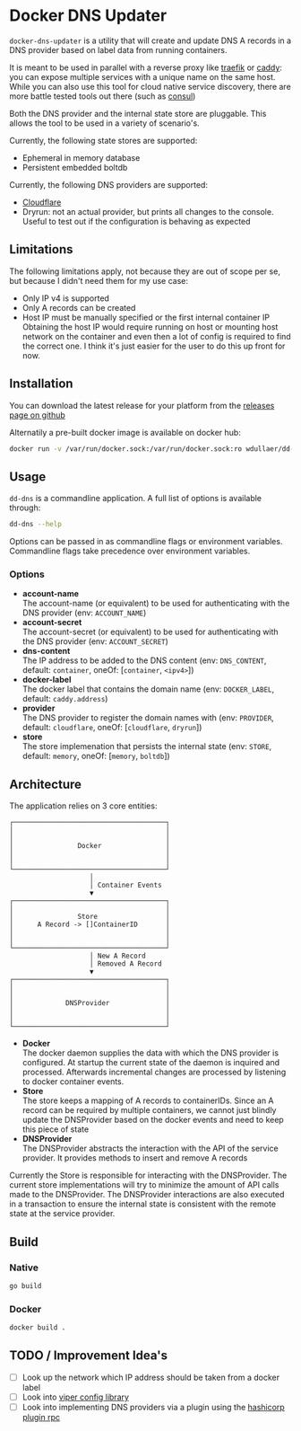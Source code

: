 # Docker DNS Updater
`docker-dns-updater` is a utility that will create and update DNS A records in a DNS provider based on label data from running containers.

It is meant to be used in parallel with a reverse proxy like [traefik](https://traefik.io) or [caddy](https://github.com/lucaslorentz/caddy-docker-proxy): you can expose multiple services with a unique name on the same host. While you can also use this tool for cloud native service discovery, there are more battle tested tools out there (such as [consul](https://consul.io))

Both the DNS provider and the internal state store are pluggable. This allows the tool to be used in a variety of scenario's.

Currently, the following state stores are supported:
* Ephemeral in memory database
* Persistent embedded boltdb

Currently, the following DNS providers are supported: 
* [Cloudflare](https://www.cloudflare.com/)
* Dryrun: not an actual provider, but prints all changes to the console. Useful to test out if the configuration is behaving as expected

## Limitations
The following limitations apply, not because they are out of scope per se, but because I didn't need them for my use case:
* Only IP v4 is supported
* Only A records can be created
* Host IP must be manually specified or the first internal container IP  
  Obtaining the host IP would require running on host or mounting host network on the container and even then a lot of config is required to find the correct one. I think it's just easier for the user to do this up front for now.

## Installation
You can download the latest release for your platform from the [releases page on github](https://github.com/wdullaer/dd-dns/releases)

Alternatily a pre-built docker image is available on docker hub:

```bash
docker run -v /var/run/docker.sock:/var/run/docker.sock:ro wdullaer/dd-dns
```

## Usage
`dd-dns` is a commandline application. A full list of options is available through:

```bash
dd-dns --help
```

Options can be passed in as commandline flags or environment variables.
Commandline flags take precedence over environment variables.

### Options
* **account-name**  
    The account-name (or equivalent) to be used for authenticating with the DNS provider (env: `ACCOUNT_NAME`)
* **account-secret**  
    The account-secret (or equivalent) to be used for authenticating with the DNS provider (env: `ACCOUNT_SECRET`)
* **dns-content**  
    The IP address to be added to the DNS content (env: `DNS_CONTENT`, default: `container`, oneOf: [`container`, `<ipv4>`])
* **docker-label**  
    The docker label that contains the domain name (env: `DOCKER_LABEL`, default: `caddy.address`)
* **provider**  
    The DNS provider to register the domain names with (env: `PROVIDER`, default: `cloudflare`, oneOf: [`cloudflare`, `dryrun`])
* **store**  
    The store implemenation that persists the internal state (env: `STORE`, default: `memory`, oneOf: [`memory`, `boltdb`])



## Architecture
The application relies on 3 core entities:

```
┌──────────────────────────────────────┐
│                                      │
│                                      │
│                Docker                │
│                                      │
│                                      │
└──────────────────────────────────────┘
                    │                   
                    │ Container Events  
                    ▼                   
┌──────────────────────────────────────┐
│                                      │
│                Store                 │
│      A Record -> []ContainerID       │
│                                      │
│                                      │
└──────────────────────────────────────┘
                    │ New A Record      
                    │ Removed A Record  
                    ▼                   
┌──────────────────────────────────────┐
│                                      │
│                                      │
│             DNSProvider              │
│                                      │
│                                      │
└──────────────────────────────────────┘
```

* **Docker**  
  The docker daemon supplies the data with which the DNS provider is configured. At startup the current state of the daemon is inquired and processed. Afterwards incremental changes are processed by listening to docker container events.
* **Store**  
  The store keeps a mapping of A records to containerIDs. Since an A record can be required by multiple containers, we cannot just blindly update the DNSProvider based on the docker events and need to keep this piece of state
* **DNSProvider**  
  The DNSProvider abstracts the interaction with the API of the service provider. It provides methods to insert and remove A records

Currently the Store is responsible for interacting with the DNSProvider. The current store implementations will try to minimize the amount of API calls made to the DNSProvider. The DNSProvider interactions are also executed in a transaction to ensure the internal state is consistent with the remote state at the service provider.

## Build

### Native
```bash
go build
```

### Docker
```bash
docker build .
```

## TODO / Improvement Idea's
* [ ] Look up the network which IP address should be taken from a docker label
* [ ] Look into [viper config library](https://github.com/spf13/viper)
* [ ] Look into implementing DNS providers via a plugin using the [hashicorp plugin rpc](https://github.com/hashicorp/go-plugin)
